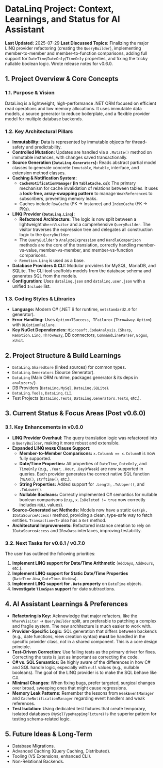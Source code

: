 # DataLinq Project: Context, Learnings, and Status for AI Assistant

**Last Updated:** 2025-07-29
**Last Discussed Topics:** Finalizing the major LINQ provider refactoring (creating the `QueryBuilder`), implementing member-to-member and member-to-function comparisons, adding full support for `DateTime`/`DateOnly`/`TimeOnly` properties, and fixing the tricky nullable boolean logic. Wrote release notes for v0.6.0.

## 1. Project Overview & Core Concepts

### 1.1. Purpose & Vision
DataLinq is a lightweight, high-performance .NET ORM focused on efficient read operations and low memory allocations. It uses immutable data models, a source generator to reduce boilerplate, and a flexible provider model for multiple database backends.

### 1.2. Key Architectural Pillars
*   **Immutability:** Data is represented by immutable objects for thread-safety and predictability.
*   **Controlled Mutation:** Updates are handled via a `.Mutate()` method on immutable instances, with changes saved transactionally.
*   **Source Generation (`DataLinq.Generators`):** Reads abstract partial model classes to generate concrete `Immutable`, `Mutable`, interface, and extension method classes.
*   **Caching & Notification System:**
    *   **`CacheNotificationManager` (in `TableCache.cs`):** The primary mechanism for cache invalidation of relations between tables. It uses a **lock-free, array-swapping pattern** to manage `WeakReference`s to subscribers, preventing memory leaks.
    *   Caches include `RowCache` (PK -> Instance) and `IndexCache` (FK -> PKs).
*   **LINQ Provider (`DataLinq.Linq`):**
    *   **Refactored Architecture:** The logic is now split between a lightweight `WhereVisitor` and a comprehensive `QueryBuilder`. The visitor traverses the expression tree and delegates all construction logic to the `QueryBuilder`.
    *   The `QueryBuilder`'s `AnalyzeExpression` and `HandleComparison` methods are the core of the translation, correctly handling member-vs-value, member-vs-member, and member-vs-function comparisons.
    *   `Remotion.Linq` is used as a base.
*   **Database Providers & CLI:** Modular providers for MySQL, MariaDB, and SQLite. The CLI tool scaffolds models from the database schema and generates SQL from the models.
*   **Configuration:** Uses `datalinq.json` and `datalinq.user.json` with a unified `Include` list.

### 1.3. Coding Styles & Libraries
*   **Language:** Modern C# (.NET 9 for runtime, `netstandard2.0` for generator).
*   **Error Handling:** Uses `Option<TSuccess, TFailure>` (`ThrowAway.Option`) with `DLOptionFailure`.
*   **Key NuGet Dependencies:** `Microsoft.CodeAnalysis.CSharp`, `Remotion.Linq`, `ThrowAway`, DB connectors, `CommandLineParser`, `Bogus`, `xUnit`.

## 2. Project Structure & Build Learnings

*   `DataLinq.SharedCore` (linked sources) for common types.
*   `DataLinq.Generators` (Source Generator).
*   `DataLinq` (Main ORM runtime, packages generator & its deps in `analyzers/`).
*   DB Providers (`DataLinq.MySql`, `DataLinq.SQLite`).
*   `DataLinq.Tools`, `DataLinq.CLI`.
*   Test Projects (`DataLinq.Tests`, `DataLinq.Generators.Tests`, etc.).

## 3. Current Status & Focus Areas (Post v0.6.0)

### 3.1. Key Enhancements in v0.6.0
*   **LINQ Provider Overhaul:** The query translation logic was refactored into a `QueryBuilder`, making it more robust and extensible.
*   **Expanded LINQ `WHERE` Clause Support:**
    *   **Member-to-Member Comparisons:** `x.ColumnA == x.ColumnB` is now fully supported.
    *   **Date/Time Properties:** All properties of `DateTime`, `DateOnly`, and `TimeOnly` (e.g., `.Year`, `.Hour`, `.DayOfWeek`) are now supported in queries. Each provider generates the correct native SQL function (`YEAR()`, `strftime()`, etc.).
    *   **String Properties:** Added support for `.Length`, `.ToUpper()`, and `.ToLower()`.
    *   **Nullable Booleans:** Correctly implemented C# semantics for nullable boolean comparisons (e.g., `x.IsDeleted != true` now correctly includes `NULL` values).
*   **Source-Generated `Get` Methods:** Models now have a static `Get(pk, IDataSourceAccess)` method, providing a clean, type-safe way to fetch entities. `Transaction<T>` also has a `Get` method.
*   **Architectural Improvements:** Refactored instance creation to rely on `IDataSourceAccess` and `IRowData` interfaces, improving testability.

### 3.2. Next Tasks for v0.6.1 / v0.7.0
The user has outlined the following priorities:
1.  **Implement LINQ support for Date/Time Arithmetic** (`AddDays`, `AddHours`, etc.).
2.  **Implement LINQ support for Static Date/Time Properties** (`DateTime.Now`, `DateTime.UtcNow`).
3.  **Implement LINQ support for `.Date` property** on `DateTime` objects.
4.  **Investigate `TimeSpan` support** for date subtractions.

## 4. AI Assistant Learnings & Preferences

*   **Refactoring is Key:** Acknowledge that major refactors, like the `WhereVisitor` -> `QueryBuilder` split, are preferable to patching a complex and fragile system. The new architecture is much easier to work with.
*   **Provider-Specific Logic:** SQL generation that differs between backends (e.g., date functions, view creation syntax) **must** be handled in the specific provider class, not in a shared component. This is a core design principle.
*   **Test-Driven Correction:** Use failing tests as the primary driver for fixes. Correcting the tests is just as important as correcting the code.
*   **C# vs. SQL Semantics:** Be highly aware of the differences in how C# and SQL handle logic, especially with `null` values (e.g., nullable booleans). The goal of the LINQ provider is to make the SQL behave like C#.
*   **Minimal Changes:** When fixing bugs, prefer targeted, surgical changes over broad, sweeping ones that might cause regressions.
*   **Memory Leak Patterns:** Remember the lessons from `WeakEventManager` and `CacheNotificationManager` regarding event handlers and weak references.
*   **Test Isolation:** Using dedicated test fixtures that create temporary, isolated databases (`MySqlTypeMappingFixture`) is the superior pattern for testing schema-related logic.

## 5. Future Ideas & Long-Term
*   Database Migrations.
*   Advanced Caching (Query Caching, Distributed).
*   Tooling (VS Extensions, enhanced CLI).
*   Non-Relational Backends.